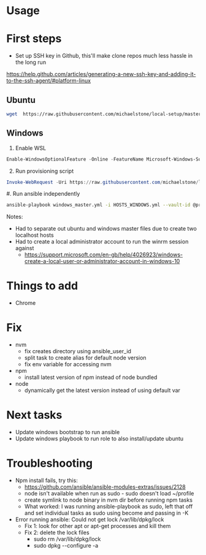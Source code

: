 # Usage

# First steps

- Set up SSH key in Github, this'll make clone repos much less hassle in the long run

https://help.github.com/articles/generating-a-new-ssh-key-and-adding-it-to-the-ssh-agent/#platform-linux

## Ubuntu

```bash
wget  https://raw.githubusercontent.com/michaelstone/local-setup/master/ubuntu-bootstrap.sh && chmod 744 ubuntu-bootstrap.sh && ./ubuntu-bootstrap.sh
```

## Windows

1. Enable WSL
```powershell
Enable-WindowsOptionalFeature -Online -FeatureName Microsoft-Windows-Subsystem-Linux
```

2. Run provisioning script
```powershell
Invoke-WebRequest -Uri https://raw.githubusercontent.com/michaelstone/local-setup/master/windows-bootstrap.ps1 -OutFile windows-bootstrap.ps1; Start-Process powershell -Verb runAs "-NoExit -ExecutionPolicy Bypass -Command cd $pwd; & .\windows-bootstrap.ps1"
```
#. Run ansible independently
```bash
ansible-playbook windows_master.yml -i HOSTS_WINDOWS.yml --vault-id @prompt
```

Notes:
- Had to separate out ubuntu and windows master files due to create two localhost hosts
- Had to create a local administrator account to run the winrm session against
    + https://support.microsoft.com/en-gb/help/4026923/windows-create-a-local-user-or-administrator-account-in-windows-10


# Things to add

- Chrome

# Fix

- nvm 
  + fix creates directory using ansible_user_id
  + split task to create alias for default node version
  + fix env variable for accessing nvm
- npm 
  + install latest version of npm instead of node bundled
- node 
  + dynamically get the latest version instead of using default var


# Next tasks

- Update windows bootstrap to run ansible
- Update windows playbook to run role to also install/update ubuntu 

# Troubleshooting

- Npm install fails, try this:
  + https://github.com/ansible/ansible-modules-extras/issues/2128
  + node isn't available when run as sudo - sudo doesn't load ~/profile
  + create symlink to node binary in nvm dir before running npm tasks
  + What worked: I was running ansible-playbook as sudo, left that off and set individual tasks as sudo using become and passing in -K
- Error running ansible: Could not get lock /var/lib/dpkg/lock
  + Fix 1: look for other apt or apt-get processes and kill them
  + Fix 2: delete the lock files
    + sudo rm /var/lib/dpkg/lock
    + sudo dpkg --configure -a
